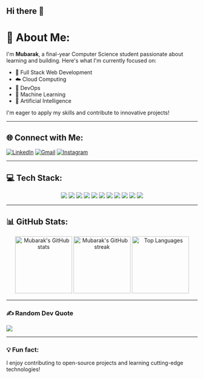 ## Hi there 👋

# 💫 About Me:
I'm **Mubarak**, a final-year Computer Science student passionate about learning and building. Here's what I'm currently focused on:
- 🚀 Full Stack Web Development
- ☁️ Cloud Computing
- 🔧 DevOps
- 🤖 Machine Learning
- 🧠 Artificial Intelligence

I'm eager to apply my skills and contribute to innovative projects!

---

## 🌐 Connect with Me:
[![LinkedIn](https://img.shields.io/badge/-LinkedIn-0A66C2?style=for-the-badge&logo=linkedin&logoColor=white&labelColor=0A66C2)](https://linkedin.com/in/mubarak-b-75b36112b) 
[![Gmail](https://img.shields.io/badge/-Gmail-D14836?style=for-the-badge&logo=gmail&logoColor=white&labelColor=D14836)](mailto:mubarakblr199@gmail.com)
[![Instagram](https://img.shields.io/badge/-Instagram-E4405F?style=for-the-badge&logo=instagram&logoColor=white&labelColor=E4405F)](https://www.instagram.com/itsmubarak.b/)



---

## 💻 Tech Stack:
<div align="center">
  <img src="https://img.shields.io/badge/java-%23ED8B00.svg?style=for-the-badge&logo=openjdk&logoColor=white"/>
  <img src="https://img.shields.io/badge/python-%3670A0.svg?style=for-the-badge&logo=python&logoColor=ffdd54"/>
  <img src="https://img.shields.io/badge/javascript-%23323330.svg?style=for-the-badge&logo=javascript&logoColor=%23F7DF1E"/>
  <img src="https://img.shields.io/badge/html5-%23E34F26.svg?style=for-the-badge&logo=html5&logoColor=white"/>
  <img src="https://img.shields.io/badge/css3-%231572B6.svg?style=for-the-badge&logo=css3&logoColor=white"/>
  <img src="https://img.shields.io/badge/react-%2320232a.svg?style=for-the-badge&logo=react&logoColor=%2361DAFB"/>
  <img src="https://img.shields.io/badge/NodeJS-6DA55F?style=for-the-badge&logo=node.js&logoColor=white"/>
  <img src="https://img.shields.io/badge/firebase-%23039BE5.svg?style=for-the-badge&logo=firebase&logoColor=white"/>
  <img src="https://img.shields.io/badge/mysql-%234479A1.svg?style=for-the-badge&logo=mysql&logoColor=white"/>
  <img src="https://img.shields.io/badge/AWS-%23FF9900.svg?style=for-the-badge&logo=amazon-aws&logoColor=white"/>
  <img src="https://img.shields.io/badge/azure-%230072C6.svg?style=for-the-badge&logo=microsoftazure&logoColor=white"/>
</div>

---

## 📊 GitHub Stats:
<div align="center">
  <img src="https://github-readme-stats.vercel.app/api?username=mubarak-b&theme=dark&hide_border=false&include_all_commits=false&count_private=false" height="150" alt="Mubarak's GitHub stats"/>
  <img src="https://github-readme-streak-stats.herokuapp.com/?user=mubarak-b&theme=dark&hide_border=false" height="150" alt="Mubarak's GitHub streak"/>
  <img src="https://github-readme-stats.vercel.app/api/top-langs/?username=mubarak-b&theme=dark&hide_border=false&include_all_commits=false&count_private=false&layout=compact" height="150" alt="Top Languages"/>
</div>

---

### ✍️ Random Dev Quote
![](https://quotes-github-readme.vercel.app/api?type=horizontal&theme=radical)

---

### 💡 Fun fact:
I enjoy contributing to open-source projects and learning cutting-edge technologies!

